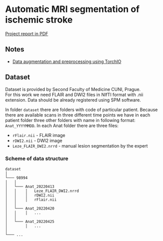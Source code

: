 # Automatic MRI segmentation of ischemic stroke
[Project report in PDF](./doc_project/project.pdf)

## Notes
- [Data augmentation and preprocessing using TorchIO](https://www.imaios.com/en/resources/blog/ai-for-medical-imaging-using-torchio-python)

## Dataset
Dataset is provided by Second Faculty of Medicine CUNI, Prague.\
For this work we need FLAIR and DWI2 files in NIfTI format with .nii extension. Data should be already registered using SPM software.

In folder `dataset` there are folders with code of particular patient. Because there are available scans in three different time points we have in each patient folder three other folders with name in following format: `Anat_YYYYMMDD`. In each Anat folder there are three files:
- `rFlair.nii` - FLAIR image
- `rDWI2.nii` - DWI2 image
- `Leze_FLAIR_DWI2.nrrd` - manual lesion segmentation by the expert

### Scheme of data structure
```
dataset   
│ 
└─── 98994
│   │
│   └─── Anat_20220413
│   │    │   Leze_FLAIR_DWI2.nrrd
│   │    │   rDWI2.nii
│   │    │   rFlair.nii
│   │
│   └─── Anat_20220420
│   │    │   ...
│   │
│   └─── Anat_20220425
│        │   ...
│
└─── ...
```
